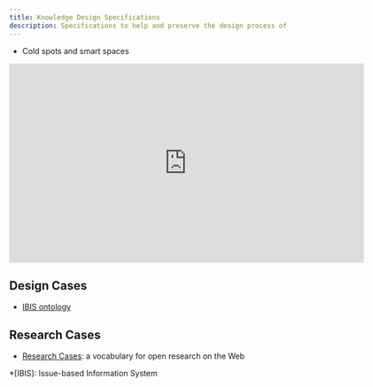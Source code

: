 ```yaml
---
title: Knowledge Design Specifications
description: Specifications to help and preserve the design process of knowledge.
---
```


* Cold spots and smart spaces
 
<iframe width="640" height="360" src="https://www.youtube.com/embed/_oz_rKjLtW4?rel=0" frameborder="0" allowfullscreen></iframe>

## Design Cases

* [IBIS ontology]()

## Research Cases

* [Research Cases](research-cases/): a vocabulary for open research on the Web

*[IBIS]: Issue-based Information System
